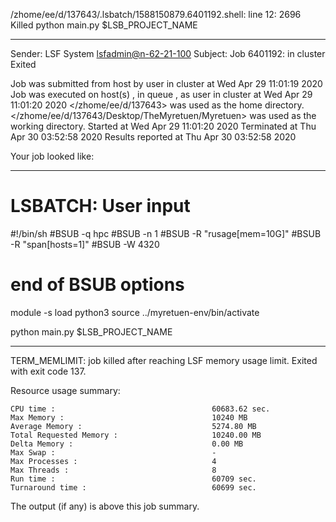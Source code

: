/zhome/ee/d/137643/.lsbatch/1588150879.6401192.shell: line 12:  2696 Killed                  python main.py $LSB_PROJECT_NAME

------------------------------------------------------------
Sender: LSF System <lsfadmin@n-62-21-100>
Subject: Job 6401192: <NNAgent5NN-Selfplay-20-weighted> in cluster <dcc> Exited

Job <NNAgent5NN-Selfplay-20-weighted> was submitted from host <n-62-27-20> by user <s183905> in cluster <dcc> at Wed Apr 29 11:01:19 2020
Job was executed on host(s) <n-62-21-100>, in queue <hpc>, as user <s183905> in cluster <dcc> at Wed Apr 29 11:01:20 2020
</zhome/ee/d/137643> was used as the home directory.
</zhome/ee/d/137643/Desktop/TheMyretuen/Myretuen> was used as the working directory.
Started at Wed Apr 29 11:01:20 2020
Terminated at Thu Apr 30 03:52:58 2020
Results reported at Thu Apr 30 03:52:58 2020

Your job looked like:

------------------------------------------------------------
# LSBATCH: User input
#!/bin/sh
#BSUB -q hpc
#BSUB -n 1
#BSUB -R "rusage[mem=10G]"
#BSUB -R "span[hosts=1]"
#BSUB -W 4320
# end of BSUB options

module -s load python3
source ../myretuen-env/bin/activate

python main.py $LSB_PROJECT_NAME


------------------------------------------------------------

TERM_MEMLIMIT: job killed after reaching LSF memory usage limit.
Exited with exit code 137.

Resource usage summary:

    CPU time :                                   60683.62 sec.
    Max Memory :                                 10240 MB
    Average Memory :                             5274.80 MB
    Total Requested Memory :                     10240.00 MB
    Delta Memory :                               0.00 MB
    Max Swap :                                   -
    Max Processes :                              4
    Max Threads :                                8
    Run time :                                   60709 sec.
    Turnaround time :                            60699 sec.

The output (if any) is above this job summary.

